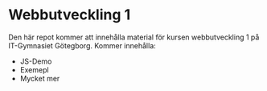 # Webbutveckling 1

Den här repot kommer att innehålla material för kursen webbutveckling 1 på IT-Gymnasiet Götegborg.
Kommer innehålla:
* JS-Demo
* Exemepl
* Mycket mer
